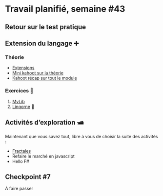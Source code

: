 # Travail planifié, semaine #43

## Retour sur le test pratique

## Extension du langage ➕

### Théorie
- [Extensions](../supports/source/05-Extension.md)
- [Mini kahoot sur la théorie](https://create.kahoot.it/share/extensions-c/04b96e44-3d73-47c0-b888-f8746aa7c99f)
- [Kahoot récap sur tout le module](https://create.kahoot.it/share/c-fonctionnel-linq-extension-recap/24dae2fb-b7e1-4fcd-9cec-818ebae195ae)

###  Exercices 🔨
1. [MyLib](../exos/mylib/README.md)
2. [Linqorne](../exos/linqorne/README.md) 🦄

## Activités d’exploration 🛥
Maintenant que vous savez tout, libre à vous de choisir la suite des activités :

- [Fractales](../exos/fractale/README.md)
- Refaire le marché en javascript
- Hello F#

## Checkpoint #7
À faire passer